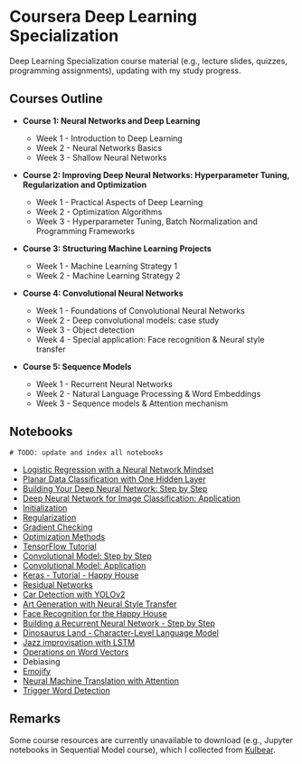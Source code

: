 # Coursera Deep Learning Specialization

Deep Learning Specialization course material (e.g., lecture slides, quizzes, programming assignments), updating with my study progress.

## Courses Outline

- **Course 1: Neural Networks and Deep Learning**
    - Week 1 - Introduction to Deep Learning
    - Week 2 - Neural Networks Basics
    - Week 3 - Shallow Neural Networks
    
- **Course 2: Improving Deep Neural Networks: Hyperparameter Tuning, Regularization and Optimization**
    - Week 1 - Practical Aspects of Deep Learning
    - Week 2 - Optimization Algorithms
    - Week 3 - Hyperparameter Tuning, Batch Normalization and Programming Frameworks
    
- **Course 3: Structuring Machine Learning Projects**
    - Week 1 - Machine Learning Strategy 1
    - Week 2 - Machine Learning Strategy 2
    
- **Course 4: Convolutional Neural Networks**
    - Week 1 - Foundations of Convolutional Neural Networks
    - Week 2 - Deep convolutional models: case study
    - Week 3 - Object detection
    - Week 4 - Special application: Face recognition & Neural style transfer
    
- **Course 5: Sequence Models**
    - Week 1 - Recurrent Neural Networks
    - Week 2 - Natural Language Processing & Word Embeddings
    - Week 3 - Sequence models & Attention mechanism

## Notebooks
```
# TODO: update and index all notebooks
```
- [Logistic Regression with a Neural Network Mindset](https://github.com/realczy/CourseraDeepLearning/blob/master/Neural%20Networks%20and%20Deep%20Learning/Notebooks/Logistic%20Regression%20with%20a%20Neural%20Network%20mindset%20v5.ipynb)
- [Planar Data Classification with One Hidden Layer](https://github.com/realczy/CourseraDeepLearning/tree/master/Neural%20Networks%20and%20Deep%20Learning/Notebooks/Planar%20data%20classification%20with%20one%20hidden%20layer%20v5.ipynb)
- [Building Your Deep Neural Network: Step by Step](https://github.com/realczy/CourseraDeepLearning/tree/master/Neural%20Networks%20and%20Deep%20Learning/Notebooks/Building%20your%20Deep%20Neural%20Network%20-%20Step%20by%20Step%20v8.ipynb)
- [Deep Neural Network for Image Classification: Application](https://github.com/realczy/CourseraDeepLearning/tree/master/Neural%20Networks%20and%20Deep%20Learning/Notebooks/Deep%20Neural%20Network%20-%20Application%20v8.ipynb)
- [Initialization](https://github.com/realczy/CourseraDeepLearning/tree/master/Improving%20Deep%20Neural%20Networks/Notebooks/Initialization.ipynb)
- [Regularization](https://github.com/realczy/CourseraDeepLearning/tree/master/Improving%20Deep%20Neural%20Networks/Notebooks/Regularization%20-%20v2.ipynb)
- [Gradient Checking](https://github.com/realczy/CourseraDeepLearning/tree/master/Improving%20Deep%20Neural%20Networks/Notebooks/Gradient%20Checking%20v1.ipynb)
- [Optimization Methods](https://github.com/realczy/CourseraDeepLearning/tree/master/Improving%20Deep%20Neural%20Networks/Notebooks/Optimization%20methods.ipynb)
- [TensorFlow Tutorial](https://github.com/realczy/CourseraDeepLearning/tree/master/Improving%20Deep%20Neural%20Networks/Notebooks/Tensorflow%20Tutorial.ipynb)
- [Convolutional Model: Step by Step](https://github.com/realczy/CourseraDeepLearning/tree/master/Convolutional%20Neural%20Networks/Notebooks/Convolution%20model%20-%20Step%20by%20Step%20-%20v2.ipynb)
- [Convolutional Model: Application](https://github.com/realczy/CourseraDeepLearning/tree/master/Convolutional%20Neural%20Networks/Notebooks/Convolution%20model%20-%20Application%20-%20v1.ipynb)
- [Keras - Tutorial - Happy House](https://github.com/realczy/CourseraDeepLearning/tree/master/Convolutional%20Neural%20Networks/Notebooks/Keras%20-%20Tutorial%20-%20Happy%20House%20v2.ipynb)
- [Residual Networks](https://github.com/realczy/CourseraDeepLearning/tree/master/Convolutional%20Neural%20Networks/Notebooks/Residual%20Networks%20-%20v2.ipynb)
- [Car Detection with YOLOv2](https://github.com/realczy/CourseraDeepLearning/tree/master/Convolutional%20Neural%20Networks/Notebooks/Autonomous%20driving%20application%20-%20Car%20detection%20-%20v3.ipynb)
- [Art Generation with Neural Style Transfer](https://github.com/realczy/CourseraDeepLearning/tree/master/Convolutional%20Neural%20Networks/Notebooks/Art%20Generation%20with%20Neural%20Style%20Transfer%20-%20v2.ipynb)
- [Face Recognition for the Happy House](https://github.com/realczy/CourseraDeepLearning/tree/master/Convolutional%20Neural%20Networks/Notebooks/Face%20Recognition%20for%20the%20Happy%20House%20-%20v3.ipynb)
- [Building a Recurrent Neural Network - Step by Step](https://github.com/realczy/CourseraDeepLearning/blob/master/Sequential%20Models/Notebooks/Building%20a%20Recurrent%20Neural%20Network%20-%20Step%20by%20Step%20-%20v2.ipynb)
- [Dinosaurus Land - Character-Level Language Model](https://github.com/realczy/CourseraDeepLearning/blob/master/Sequential%20Models/Notebooks/Dinosaurus%20Island%20--%20Character%20level%20language%20model%20final%20-%20v3.ipynb)
- [Jazz improvisation with LSTM](https://github.com/realczy/CourseraDeepLearning/blob/master/Sequential%20Models/Notebooks/Improvise%20a%20Jazz%20Solo%20with%20an%20LSTM%20Network%20-%20v1.ipynb)
- [Operations on Word Vectors](https://github.com/realczy/CourseraDeepLearning/blob/master/Sequential%20Models/Notebooks/Operations%20on%20word%20vectors%20-%20v2.ipynb) 
- Debiasing
- [Emojify](https://github.com/realczy/CourseraDeepLearning/blob/master/Sequential%20Models/Notebooks/Emojify%20-%20v2.ipynb)
- [Neural Machine Translation with Attention](https://github.com/realczy/CourseraDeepLearning/blob/master/Sequential%20Models/Notebooks/Neural%20machine%20translation%20with%20attention%20-%20v2.ipynb) 
- [Trigger Word Detection](https://github.com/realczy/CourseraDeepLearning/blob/master/Sequential%20Models/Notebooks/Trigger%20word%20detection%20-%20v1.ipynb)

## Remarks

Some course resources are currently unavailable to download (e.g., Jupyter notebooks in Sequential Model course), which I collected from [Kulbear](https://github.com/Kulbear/deep-learning-coursera).


